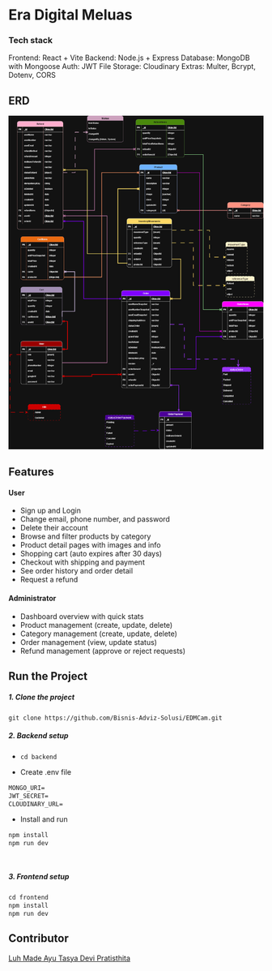 # Era Digital Meluas

### Tech stack

Frontend: React + Vite
Backend: Node.js + Express
Database: MongoDB with Mongoose
Auth: JWT
File Storage: Cloudinary
Extras: Multer, Bcrypt, Dotenv, CORS

## ERD

![erd](EDM.png)

## Features

#### User

- Sign up and Login
- Change email, phone number, and password
- Delete their account
- Browse and filter products by category
- Product detail pages with images and info
- Shopping cart (auto expires after 30 days)
- Checkout with shipping and payment
- See order history and order detail
- Request a refund

#### Administrator

- Dashboard overview with quick stats
- Product management (create, update, delete)
- Category management (create, update, delete)
- Order management (view, update status)
- Refund management (approve or reject requests)

## Run the Project

##### 1. Clone the project

`git clone https://github.com/Bisnis-Adviz-Solusi/EDMCam.git
`
<br>

##### 2. Backend setup

- `cd backend`

- Create .env file

```
MONGO_URI=
JWT_SECRET=
CLOUDINARY_URL=
```

- Install and run

```
npm install
npm run dev
```

<br>

##### 3. Frontend setup

```
cd frontend
npm install
npm run dev
```

## Contributor

[Luh Made Ayu Tasya Devi Pratisthita](https://github.com/madetasya)
